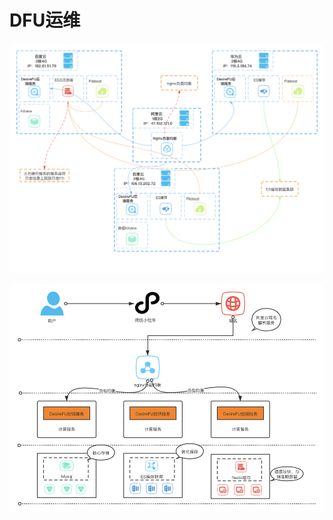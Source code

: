 # DFU运维

![](../.gitbook/assets/image%20%28126%29.png)

![](../.gitbook/assets/image%20%28125%29.png)

